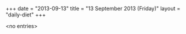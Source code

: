 +++
date = "2013-09-13"
title = "13 September 2013 (Friday)"
layout = "daily-diet"
+++

<p>&lt;no entries&gt;</p>